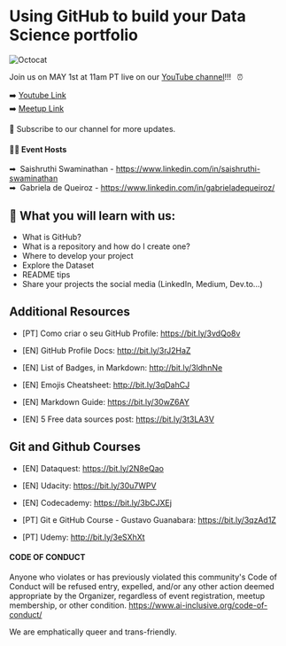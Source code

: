 # Using GitHub to build your Data Science portfolio

![Octocat](https://user-images.githubusercontent.com/65978629/115317246-6db60380-a151-11eb-9fb2-967df383dc6e.png)


Join us on MAY 1st at 11am PT live on our [YouTube channel](https://www.youtube.com/channel/UCrbtq679Z-eOcAb-CTsggjA)!!!⠀⏰

➡️ [Youtube Link](https://www.youtube.com/watch?v=Kkco06E_ZOY)  
➡️ [Meetup Link](https://bit.ly/evento1303-meetup) 

🔴 Subscribe to our channel for more updates.


#### 👩‍💻 Event Hosts

➡ &nbsp;Saishruthi Swaminathan - https://www.linkedin.com/in/saishruthi-swaminathan  
➡ &nbsp;Gabriela de Queiroz - https://www.linkedin.com/in/gabrieladequeiroz/

<!--
Já pensou em criar um portfólio dos seus projetos de Data Science?  
Você já conhece o GitHub? Vamos te ajudar na sua jornada!  

Nesse evento vamos te ensinar a expor seus projetos de Data Science no GitHub e te dar dicas para divulgar seus projetos nas redes sociais.

Vamos utilizar os dados do curso de [Data Analyst in Python do Dataquest](https://www.dataquest.io/path/data-analyst/).

Já pensou em criar um portfólio dos seus projetos de Data Science?  
Você já conhece o GitHub? Vamos te ajudar na sua jornada!  

Nesse evento vamos te ensinar a expor seus projetos de Data Science no GitHub e te dar dicas para divulgar seus projetos nas redes sociais.

Vamos utilizar os dados do curso de [Data Analyst in Python do Dataquest](https://www.dataquest.io/path/data-analyst/).

Link Dataset:
-->



## 📝 What you will learn with us:

- What is GitHub?
- What is a repository and how do I create one?
- Where to develop your project
- Explore the Dataset
- README tips
- Share your projects the social media (LinkedIn, Medium, Dev.to…)
 




## Additional Resources

- [PT] Como criar o seu GitHub Profile: https://bit.ly/3vdQo8v

- [EN] GitHub Profile Docs: http://bit.ly/3rJ2HaZ

- [EN] List of Badges, in Markdown: http://bit.ly/3ldhnNe

- [EN] Emojis Cheatsheet: http://bit.ly/3qDahCJ

- [EN] Markdown Guide: https://bit.ly/30wZ6AY

- [EN] 5 Free data sources post: https://bit.ly/3t3LA3V


## Git and Github Courses

- [EN] Dataquest: https://bit.ly/2N8eQao

- [EN] Udacity: https://bit.ly/30u7WPV

- [EN] Codecademy: https://bit.ly/3bCJXEj

- [PT] Git e GitHub Course - Gustavo Guanabara: https://bit.ly/3qzAd1Z

- [PT] Udemy: http://bit.ly/3eSXhXt





#### CODE OF CONDUCT
Anyone who violates or has previously violated this community's Code of Conduct will be refused entry, expelled, and/or any other action deemed appropriate by the Organizer, regardless of event registration, meetup membership, or other condition.
https://www.ai-inclusive.org/code-of-conduct/

We are emphatically queer and trans-friendly.
